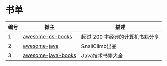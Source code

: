 # 书单



| 编号 | 摊主                                                         | 描述                            |
| ---- | ------------------------------------------------------------ | ------------------------------- |
| 1    | [ awesome-cs-books](https://gitee.com/Marvinle/awesome-cs-books?_from=gitee_search) | 超过 200 本经典的计算机书籍分享 |
| 2    | [awesome-java](https://gitee.com/SnailClimb/awesome-java)    | SnailClimb出品                  |
| 3    | [awesome-java-books](https://github.com/sorenduan/awesome-java-books) | Java技术书籍大全                |



